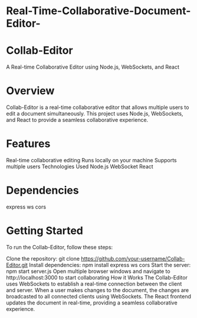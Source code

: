 # Real-Time-Collaborative-Document-Editor-

# Collab-Editor

A Real-time Collaborative Editor using Node.js, WebSockets, and React

# Overview

Collab-Editor is a real-time collaborative editor that allows multiple users to edit a document simultaneously. This project uses Node.js, WebSockets, and React to provide a seamless collaborative experience.

# Features

Real-time collaborative editing
Runs locally on your machine
Supports multiple users
Technologies Used
Node.js
WebSocket
React

# Dependencies

express
ws
cors

# Getting Started

To run the Collab-Editor, follow these steps:

Clone the repository: git clone https://github.com/your-username/Collab-Editor.git
Install dependencies: npm install express ws cors
Start the server: npm start server.js
Open multiple browser windows and navigate to http://localhost:3000 to start collaborating
How it Works
The Collab-Editor uses WebSockets to establish a real-time connection between the client and server. When a user makes changes to the document, the changes are broadcasted to all connected clients using WebSockets. The React frontend updates the document in real-time, providing a seamless collaborative experience.
